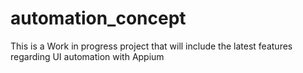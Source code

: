# automation_concept

This is a Work in progress project that will include the latest features regarding UI automation with Appium

